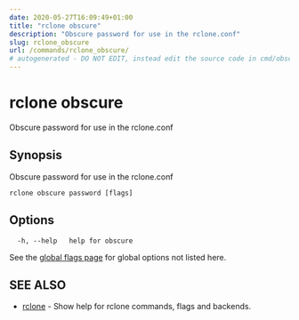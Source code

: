 ```yaml
---
date: 2020-05-27T16:09:49+01:00
title: "rclone obscure"
description: "Obscure password for use in the rclone.conf"
slug: rclone_obscure
url: /commands/rclone_obscure/
# autogenerated - DO NOT EDIT, instead edit the source code in cmd/obscure/ and as part of making a release run "make commanddocs"
---
```

# rclone obscure

Obscure password for use in the rclone.conf

## Synopsis

Obscure password for use in the rclone.conf

```
rclone obscure password [flags]
```

## Options

```
  -h, --help   help for obscure
```

See the [global flags page](/flags/) for global options not listed here.

## SEE ALSO

* [rclone](/commands/rclone/)	 - Show help for rclone commands, flags and backends.

